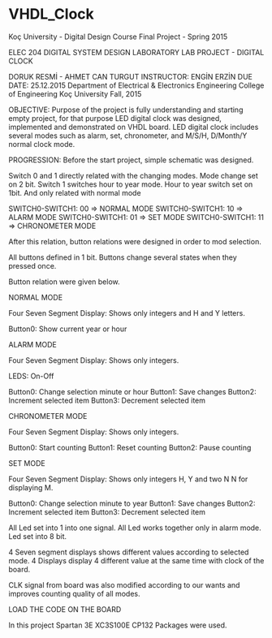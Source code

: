 # VHDL_Clock
Koç University - Digital Design Course Final Project - Spring 2015

ELEC 204 DIGITAL SYSTEM DESIGN LABORATORY
LAB PROJECT - DIGITAL CLOCK

DORUK RESMİ - AHMET CAN TURGUT
INSTRUCTOR:  ENGİN ERZİN
DUE DATE:  25.12.2015
Department of Electrical & Electronics
Engineering College of Engineering
Koç University
Fall, 2015

OBJECTIVE:
Purpose of the project is fully understanding and starting empty project, for that purpose LED digital clock was designed, 
implemented and demonstrated on VHDL board. LED digital clock includes several modes such as alarm, set, chronometer, 
and M/S/H, D/Month/Y normal clock mode. 

PROGRESSION:
Before the start project, simple schematic was designed.

Switch 0 and 1 directly related with the changing modes. Mode change set on 2 bit. 
Switch 1 switches hour to year mode. Hour to year switch set on 1bit. And only related with normal mode

SWITCH0-SWITCH1: 00 => NORMAL MODE 
SWITCH0-SWITCH1: 10 => ALARM    MODE
SWITCH0-SWITCH1: 01 => SET           MODE
SWITCH0-SWITCH1: 11 => CHRONOMETER MODE  

After this relation, button relations were designed in order to mod selection.

All buttons defined in 1 bit. Buttons change several states when they pressed once. 

Button relation were given below.

NORMAL MODE

Four Seven Segment Display: Shows only integers and H and Y letters.

Button0: Show current year or hour

ALARM MODE

Four Seven Segment Display: Shows only integers.

LEDS: On-Off

Button0: Change selection minute or hour
Button1: Save changes
Button2: Increment selected item
Button3: Decrement selected item

CHRONOMETER MODE

Four Seven Segment Display: Shows only integers.

Button0: Start counting
Button1: Reset counting
Button2: Pause counting

SET MODE

Four Seven Segment Display: Shows only integers H, Y and two N N for displaying M.

Button0: Change selection minute to year
Button1: Save changes
Button2: Increment selected item
Button3: Decrement selected item

All Led set into 1 into one signal. All Led works together only in alarm mode. Led set into 8 bit.

4 Seven segment displays shows different values according to selected mode.  4 Displays display 4 different value at the same time with clock of the board. 

CLK signal from board was also modified according to our wants and improves counting quality of all modes. 

LOAD THE CODE ON THE BOARD

In this project Spartan 3E XC3S100E CP132 Packages were used. 

